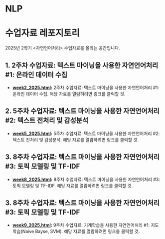 # NLP
수업자료 레포지토리
=======
2025년 2학기 <자연언어처리> 수업자료를 올리는 공간입니다.

## 1. 2주차 수업자료: 텍스트 마이닝을 사용한 자연언어처리 #1: 온라인 데이터 수집  

* **[week2_2025.html](http://cognitivepsychology.github.io/NLP_2025/week2_2025.html):** 2주차 수업자료: 텍스트 마이닝을 사용한 자연언어처리 #1: 온라인 데이터 수집. 해당 자료를 열람하려면 링크를 클릭할 것. 

## 2. 5주차 수업자료: 텍스트 마이닝을 사용한 자연언어처리 #2: 텍스트 전처리 및 감성분석

* **[week5_2025.html](http://cognitivepsychology.github.io/NLP_2025/week5_2025.html):** 5주차 수업자료: 텍스트 마이닝을 사용한 자연언어처리 #2: 텍스트 전처리 및 감성분석. 해당 자료를 열람하려면 링크를 클릭할 것. 

## 3. 8주차 수업자료: 텍스트 마이닝을 사용한 자연언어처리 #3: 토픽 모델링 및 TF-IDF

* **[week8_2025.html](http://cognitivepsychology.github.io/NLP_2025/week8_2025.html):** 8주차 수업자료: 텍스트 마이닝을 사용한 자연언어처리 #3: 토픽 모델링 및 TF-IDF. 해당 자료를 열람하려면 링크를 클릭할 것. 

## 3. 8주차 수업자료: 텍스트 마이닝을 사용한 자연언어처리 #3: 토픽 모델링 및 TF-IDF

* **[week9_2025.html](http://cognitivepsychology.github.io/NLP_2025/week9_2025.html):** 9주차 수업자료: 기계학습을 사용한 자연언어처리 #1: 지도학습(Naive Bayse, SVM). 해당 자료를 열람하려면 링크를 클릭할 것.